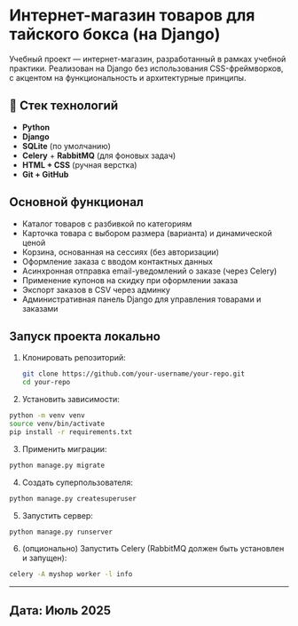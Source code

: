 # Интернет-магазин товаров для тайского бокса (на Django)

Учебный проект — интернет-магазин, разработанный в рамках учебной практики. Реализован на Django без использования CSS-фреймворков, с акцентом на функциональность и архитектурные принципы.

## 🔧 Стек технологий

- **Python**
- **Django**
- **SQLite** (по умолчанию)
- **Celery** + **RabbitMQ** (для фоновых задач)
- **HTML + CSS** (ручная верстка)
- **Git + GitHub**

## Основной функционал

- Каталог товаров с разбивкой по категориям
- Карточка товара с выбором размера (варианта) и динамической ценой
- Корзина, основанная на сессиях (без авторизации)
- Оформление заказа с вводом контактных данных
- Асинхронная отправка email-уведомлений о заказе (через Celery)
- Применение купонов на скидку при оформлении заказа
- Экспорт заказов в CSV через админку
- Административная панель Django для управления товарами и заказами

## Запуск проекта локально

1. Клонировать репозиторий:
   ```bash
   git clone https://github.com/your-username/your-repo.git
   cd your-repo
   ```


2.	Установить зависимости:
   ```bash
   python -m venv venv
   source venv/bin/activate
   pip install -r requirements.txt
   ```


3.	Применить миграции:
   ```bash
   python manage.py migrate
   ```


4.	Создать суперпользователя:
   ```bash
   python manage.py createsuperuser
   ```


5.	Запустить сервер:
   ```bash
   python manage.py runserver
   ```


6.	(опционально) Запустить Celery (RabbitMQ должен быть установлен и запущен):
   ```bash
   celery -A myshop worker -l info
   ```


---

 ## Дата: Июль 2025 

   
